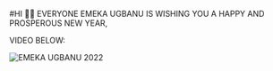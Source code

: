 #HI 👋🏻 EVERYONE EMEKA UGBANU IS WISHING YOU A HAPPY AND PROSPEROUS NEW YEAR,

VIDEO BELOW:

![EMEKA UGBANU 2022](https://j.gifs.com/mqGDon.gif)
